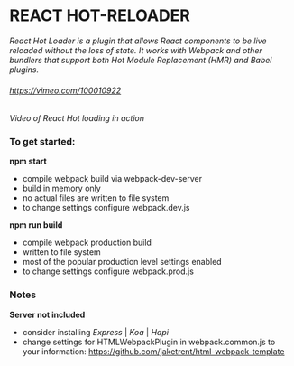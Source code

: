 # REACT HOT-RELOADER 

*React Hot Loader is a plugin that allows React components to be live reloaded without the loss of state. It works with Webpack and other bundlers that support both Hot Module Replacement (HMR) and Babel plugins.*



###### https://vimeo.com/100010922
*Video of React Hot loading in action*


### To get started:

  **npm start** 
   * compile webpack build via webpack-dev-server  
   * build in memory only
   * no actual files are written to file system
   * to change settings configure webpack.dev.js
    
  **npm run build** 
   * compile webpack production build
   * written to file system
   * most of the popular production level settings enabled
   * to change settings configure webpack.prod.js


### Notes

  **Server not included**
   * consider installing *Express* | *Koa* | *Hapi*
   * change settings for HTMLWebpackPlugin in webpack.common.js to your information: https://github.com/jaketrent/html-webpack-template
